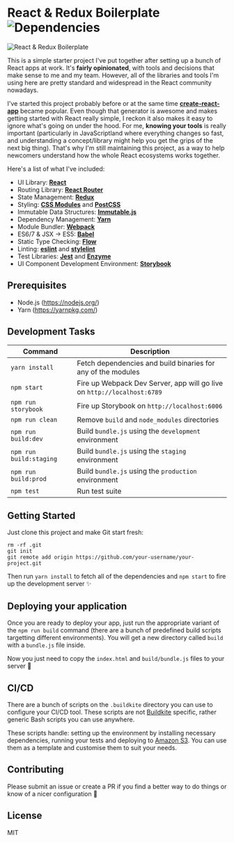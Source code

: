 # React & Redux Boilerplate ![Dependencies](https://david-dm.org/fknussel/react-redux-boilerplate/dev-status.svg)

![React & Redux Boilerplate](http://i.imgur.com/Agl5kuk.png)

This is a simple starter project I've put together after setting up a bunch of React apps at work. It's **fairly opinionated**, with tools and decisions that make sense to me and my team. However, all of the libraries and tools I'm using here are pretty standard and widespread in the React community nowadays.

I've started this project probably before or at the same time [**create-react-app**](https://github.com/facebookincubator/create-react-app) became popular. Even though that generator is awesome and makes getting started with React really simple, I reckon it also makes it easy to ignore what's going on under the hood. For me, **knowing your tools** is really important (particularly in JavaScriptland where everything changes so fast, and understanding a concept/library might help you get the grips of the next big thing). That's why I'm still maintaining this project, as a way to help newcomers understand how the whole React ecosystems works together.

Here's a list of what I've included:

* UI Library: [**React**](https://facebook.github.io/react/)
* Routing Library: [**React Router**](https://github.com/reactjs/react-router)
* State Management: [**Redux**](http://redux.js.org/)
* Styling: [**CSS Modules**](https://github.com/css-modules/css-modules) and [**PostCSS**](http://postcss.org/)
* Immutable Data Structures: [**Immutable.js**](https://facebook.github.io/immutable-js/)
* Dependency Management: [**Yarn**](https://yarnpkg.com/)
* Module Bundler: [**Webpack**](https://webpack.github.io/)
* ES6/7 & JSX -> ES5: [**Babel**](https://babeljs.io/)
* Static Type Checking: [**Flow**](https://flowtype.org/)
* Linting: [**eslint**](http://eslint.org/) and [**stylelint**](http://stylelint.io/)
* Test Libraries: [**Jest**](https://facebook.github.io/jest/) and [**Enzyme**](https://github.com/airbnb/enzyme)
* UI Component Development Environment: [**Storybook**](https://getstorybook.io/)

## Prerequisites

* Node.js (https://nodejs.org/)
* Yarn (https://yarnpkg.com/)

## Development Tasks

| Command | Description |
|---------|-------------|
| `yarn install` | Fetch dependencies and build binaries for any of the modules |
| `npm start` | Fire up Webpack Dev Server, app will go live on `http://localhost:6789` |
| `npm run storybook` | Fire up Storybook on `http://localhost:6006` |
| `npm run clean` | Remove `build` and `node_modules` directories |
| `npm run build:dev` | Build `bundle.js` using the `development` environment |
| `npm run build:staging` | Build `bundle.js` using the `staging` environment |
| `npm run build:prod` | Build `bundle.js` using the `production` environment |
| `npm test` | Run test suite |

## Getting Started

Just clone this project and make Git start fresh:

```
rm -rf .git
git init
git remote add origin https://github.com/your-username/your-project.git
```

Then run `yarn install` to fetch all of the dependencies and `npm start` to fire up the development server ✨

## Deploying your application

Once you are ready to deploy your app, just run the appropriate variant of the `npm run build` command (there are a bunch of predefined build scripts targetting different environments). You will get a new directory called `build` with a `bundle.js` file inside.

Now you just need to copy the `index.html` and `build/bundle.js` files to your server 🎉

## CI/CD

There are a bunch of scripts on the `.buildkite` directory you can use to configure your CI/CD tool. These scripts are not [Buildkite](https://buildkite.com/) specific, rather generic Bash scripts you can use anywhere.

These scripts handle: setting up the environment by installing necessary dependencies, running your tests and deploying to [Amazon S3](https://aws.amazon.com/s3/). You can use them as a template and customise them to suit your needs.

## Contributing

Please submit an issue or create a PR if you find a better way to do things or know of a nicer configuration 🙂

## License

MIT
